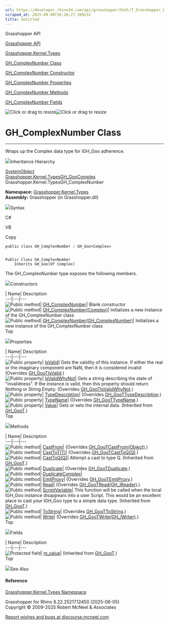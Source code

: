 ```yaml
---
url: https://developer.rhino3d.com/api/grasshopper/html/T_Grasshopper_Kernel_Types_GH_ComplexNumber.htm
scraped_at: 2025-09-08T16:20:27.369232
title: Untitled
---
```


Grasshopper API

[Grasshopper API](../html/723c01da-9986-4db2-8f53-6f3a7494df75.htm
"Grasshopper API")

[Grasshopper.Kernel.Types](../html/N_Grasshopper_Kernel_Types.htm
"Grasshopper.Kernel.Types")

[GH_ComplexNumber
Class](../html/T_Grasshopper_Kernel_Types_GH_ComplexNumber.htm
"GH_ComplexNumber Class")

[GH_ComplexNumber Constructor
](../html/Overload_Grasshopper_Kernel_Types_GH_ComplexNumber__ctor.htm
"GH_ComplexNumber Constructor ")

[GH_ComplexNumber
Properties](../html/Properties_T_Grasshopper_Kernel_Types_GH_ComplexNumber.htm
"GH_ComplexNumber Properties")

[GH_ComplexNumber
Methods](../html/Methods_T_Grasshopper_Kernel_Types_GH_ComplexNumber.htm
"GH_ComplexNumber Methods")

[GH_ComplexNumber
Fields](../html/Fields_T_Grasshopper_Kernel_Types_GH_ComplexNumber.htm
"GH_ComplexNumber Fields")

![Click or drag to resize](../icons/TocOpen.gif)![Click or drag to
resize](../icons/TocClose.gif)

# GH_ComplexNumber Class  
  
---  
  
Wraps up the Complex data type for IGH_Goo adherence.

![](../icons/SectionExpanded.png)Inheritance Hierarchy

[SystemObject](https://docs.microsoft.com/dotnet/api/system.object)  
[Grasshopper.Kernel.TypesGH_Goo](T_Grasshopper_Kernel_Types_GH_Goo_1.htm)[Complex](T_Grasshopper_Kernel_Types_Complex.htm)  
Grasshopper.Kernel.TypesGH_ComplexNumber  

**Namespace:** [Grasshopper.Kernel.Types](N_Grasshopper_Kernel_Types.htm)  
**Assembly:** Grasshopper (in Grasshopper.dll)

![](../icons/SectionExpanded.png)Syntax

C#

VB

Copy

    
    
    public class GH_ComplexNumber : GH_Goo<Complex>
    
    
    Public Class GH_ComplexNumber
    	Inherits GH_Goo(Of Complex)

The GH_ComplexNumber type exposes the following members.

![](../icons/SectionExpanded.png)Constructors

| Name| Description  
---|---|---  
![Public method](../icons/pubmethod.gif)|
[GH_ComplexNumber](M_Grasshopper_Kernel_Types_GH_ComplexNumber__ctor.htm)|
Blank constructor  
![Public method](../icons/pubmethod.gif)|
[GH_ComplexNumber(Complex)](M_Grasshopper_Kernel_Types_GH_ComplexNumber__ctor_1.htm)|
Initializes a new instance of the GH_ComplexNumber class  
![Public method](../icons/pubmethod.gif)|
[GH_ComplexNumber(GH_ComplexNumber)](M_Grasshopper_Kernel_Types_GH_ComplexNumber__ctor_2.htm)|
Initializes a new instance of the GH_ComplexNumber class  
Top

![](../icons/SectionExpanded.png)Properties

| Name| Description  
---|---|---  
![Public property](../icons/pubproperty.gif)|
[IsValid](P_Grasshopper_Kernel_Types_GH_ComplexNumber_IsValid.htm)|  Gets the
validity of this instance. If either the real or the imaginary component are
NaN, then it is considered invalid  (Overrides
[GH_GooTIsValid](P_Grasshopper_Kernel_Types_GH_Goo_1_IsValid.htm).)  
![Public property](../icons/pubproperty.gif)|
[IsValidWhyNot](P_Grasshopper_Kernel_Types_GH_ComplexNumber_IsValidWhyNot.htm)|
Gets a string describing the state of "invalidness". If the instance _is_
valid, then this property should return Nothing or String.Empty.  (Overrides
[GH_GooTIsValidWhyNot](P_Grasshopper_Kernel_Types_GH_Goo_1_IsValidWhyNot.htm).)  
![Public property](../icons/pubproperty.gif)|
[TypeDescription](P_Grasshopper_Kernel_Types_GH_ComplexNumber_TypeDescription.htm)|
(Overrides
[GH_GooTTypeDescription](P_Grasshopper_Kernel_Types_GH_Goo_1_TypeDescription.htm).)  
![Public property](../icons/pubproperty.gif)|
[TypeName](P_Grasshopper_Kernel_Types_GH_ComplexNumber_TypeName.htm)|
(Overrides
[GH_GooTTypeName](P_Grasshopper_Kernel_Types_GH_Goo_1_TypeName.htm).)  
![Public property](../icons/pubproperty.gif)|
[Value](P_Grasshopper_Kernel_Types_GH_Goo_1_Value.htm)|  Gets or sets the
internal data.  (Inherited from
[GH_GooT](T_Grasshopper_Kernel_Types_GH_Goo_1.htm).)  
Top

![](../icons/SectionExpanded.png)Methods

| Name| Description  
---|---|---  
![Public method](../icons/pubmethod.gif)|
[CastFrom](M_Grasshopper_Kernel_Types_GH_ComplexNumber_CastFrom.htm)|
(Overrides
[GH_GooTCastFrom(Object)](M_Grasshopper_Kernel_Types_GH_Goo_1_CastFrom.htm).)  
![Public method](../icons/pubmethod.gif)|
[CastToT(T)](M_Grasshopper_Kernel_Types_GH_ComplexNumber_CastTo__1.htm)|
(Overrides
[GH_GooTCastToQ(Q)](M_Grasshopper_Kernel_Types_GH_Goo_1_CastTo__1.htm).)  
![Public method](../icons/pubmethod.gif)|
[CastToQ(Q)](M_Grasshopper_Kernel_Types_GH_Goo_1_CastTo__1.htm)|  Attempt a
cast to type Q.  (Inherited from
[GH_GooT](T_Grasshopper_Kernel_Types_GH_Goo_1.htm).)  
![Public method](../icons/pubmethod.gif)|
[Duplicate](M_Grasshopper_Kernel_Types_GH_ComplexNumber_Duplicate.htm)|
(Overrides
[GH_GooTDuplicate](M_Grasshopper_Kernel_Types_GH_Goo_1_Duplicate.htm).)  
![Public method](../icons/pubmethod.gif)|
[DuplicateComplex](M_Grasshopper_Kernel_Types_GH_ComplexNumber_DuplicateComplex.htm)|  
![Public method](../icons/pubmethod.gif)|
[EmitProxy](M_Grasshopper_Kernel_Types_GH_ComplexNumber_EmitProxy.htm)|
(Overrides
[GH_GooTEmitProxy](M_Grasshopper_Kernel_Types_GH_Goo_1_EmitProxy.htm).)  
![Public method](../icons/pubmethod.gif)|
[Read](M_Grasshopper_Kernel_Types_GH_ComplexNumber_Read.htm)|  (Overrides
[GH_GooTRead(GH_IReader)](M_Grasshopper_Kernel_Types_GH_Goo_1_Read.htm).)  
![Public method](../icons/pubmethod.gif)|
[ScriptVariable](M_Grasshopper_Kernel_Types_GH_Goo_1_ScriptVariable.htm)|
This function will be called when the local IGH_Goo instance disappears into a
user Script. This would be an excellent place to cast your IGH_Goo type to a
simple data type.  (Inherited from
[GH_GooT](T_Grasshopper_Kernel_Types_GH_Goo_1.htm).)  
![Public method](../icons/pubmethod.gif)|
[ToString](M_Grasshopper_Kernel_Types_GH_ComplexNumber_ToString.htm)|
(Overrides
[GH_GooTToString](M_Grasshopper_Kernel_Types_GH_Goo_1_ToString.htm).)  
![Public method](../icons/pubmethod.gif)|
[Write](M_Grasshopper_Kernel_Types_GH_ComplexNumber_Write.htm)|  (Overrides
[GH_GooTWrite(GH_IWriter)](M_Grasshopper_Kernel_Types_GH_Goo_1_Write.htm).)  
Top

![](../icons/SectionExpanded.png)Fields

| Name| Description  
---|---|---  
![Protected field](../icons/protfield.gif)|
[m_value](F_Grasshopper_Kernel_Types_GH_Goo_1_m_value.htm)|  (Inherited from
[GH_GooT](T_Grasshopper_Kernel_Types_GH_Goo_1.htm).)  
Top

![](../icons/SectionExpanded.png)See Also

#### Reference

[Grasshopper.Kernel.Types Namespace](N_Grasshopper_Kernel_Types.htm)

Grasshopper for Rhino 8.22.25217.12450 (2025-08-05)  
Copyright © 2009-2025 Robert McNeel & Associates

[Report wishes and bugs at
discourse.mcneel.com](https://discourse.mcneel.com/c/grasshopper)

